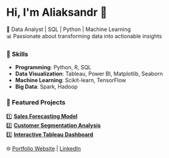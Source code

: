# Hi, I'm Aliaksandr 👋  
🚀 Data Analyst | SQL | Python | Machine Learning  
📊 Passionate about transforming data into actionable insights  

### 🔹 Skills  
- **Programming**: Python, R, SQL  
- **Data Visualization**: Tableau, Power BI, Matplotlib, Seaborn  
- **Machine Learning**: Scikit-learn, TensorFlow  
- **Big Data**: Spark, Hadoop  

### 📂 Featured Projects  
1️⃣ **[Sales Forecasting Model](https://github.com/yourusername/sales-forecasting)**  
2️⃣ **[Customer Segmentation Analysis](https://github.com/yourusername/customer-segmentation)**  
3️⃣ **[Interactive Tableau Dashboard](https://public.tableau.com/yourdashboard)**  

🌐 [Portfolio Website](https://yourwebsite.com) | [LinkedIn](https://linkedin.com/in/yourname)  

